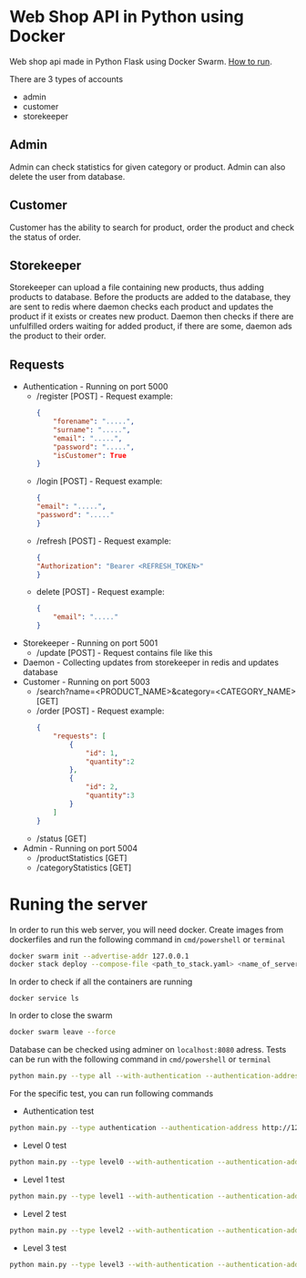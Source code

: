 # Web Shop API in Python using Docker

Web shop api made in Python Flask using Docker Swarm. [How to run](#Runing-the-server).

There are 3 types of accounts
 - admin
 - customer
 - storekeeper

## Admin
Admin can check statistics for given category or product. Admin can also delete the user from database.

## Customer
Customer has the ability to search for product, order the product and check the status of order.

## Storekeeper
Storekeeper can upload a file containing new products, thus adding products to database. Before the products are added to the database, they are sent to redis where daemon checks each product and updates the product if it exists or creates new product. Daemon then checks if there are unfulfilled orders waiting for added product, if there are some, daemon ads the product to their order.

## Requests

 - Authentication - Running on port 5000
    - /register [POST] - 
        Request example:
        ```json
        {
            "forename": ".....",
            "surname": ".....",
            "email": ".....",
            "password": ".....",
            "isCustomer": True
        }
        ```
    - /login [POST] - Request example:
        ```json
        {
        "email": ".....",
        "password": "....."
        }
        ```
    - /refresh [POST] - Request example:
        ```json
        {
        "Authorization": "Bearer <REFRESH_TOKEN>"
        }
        ```
    - delete [POST] - Request example:
        ```json
        {
            "email": "....."
        }
        ```
 - Storekeeper - Running on port 5001
    - /update [POST] - Request contains file like this
 - Daemon - Collecting updates from storekeeper in redis and updates database
 - Customer - Running on port 5003
    - /search?name=<PRODUCT_NAME>&category=<CATEGORY_NAME> [GET]
    - /order [POST] - Request example:
        ```json
        {
            "requests": [
                {
                    "id": 1,
                    "quantity":2
                },
                {
                    "id": 2,
                    "quantity":3
                }
            ]
        }
        ```
    - /status [GET]
 - Admin - Running on port 5004
    - /productStatistics [GET]
    - /categoryStatistics [GET]


# Runing the server

In order to run this web server, you will need docker. Create images from dockerfiles and run the following command in ``cmd/powershell`` or ``terminal``
```bash
docker swarm init --advertise-addr 127.0.0.1
docker stack deploy --compose-file <path_to_stack.yaml> <name_of_server>
```
In order to check if all the containers are running
```
docker service ls
```
In order to close the swarm
```bash
docker swarm leave --force
```

Database can be checked using adminer on ``localhost:8080`` adress.
Tests can be run with the following command in ``cmd/powershell`` or ``terminal``
```bash
python main.py --type all --with-authentication --authentication-address http://127.0.0.1:5000 --jwt-secret JWTSecretDevKey --roles-field roles --administrator-role 1 --customer-role 2 --warehouse-role 3 --customer-address http://127.0.0.1:5001 --warehouse-address http://127.0.0.1:5002 --administrator-address http://127.0.0.1:5003
```
For the specific test, you can run following commands
- Authentication test
```bash
python main.py --type authentication --authentication-address http://127.0.0.1:5000 --jwt-secret JWTSecretDevKey --roles-field roles --administrator-role 1 --customer-role 2 --warehouse-role 3
```
- Level 0 test
```bash
python main.py --type level0 --with-authentication --authentication-address http://127.0.0.1:5000 --customer-address http://127.0.0.1:5001 --warehouse-address http://127.0.0.1:5002
```
- Level 1 test
```bash
python main.py --type level1 --with-authentication --authentication-address http://127.0.0.1:5000 --customer-address http://127.0.0.1:5001 --warehouse-address http://127.0.0.1:5002
```
- Level 2 test
```bash
python main.py --type level2 --with-authentication --authentication-address http://127.0.0.1:5000 --customer-address http://127.0.0.1:5001 --warehouse-address http://127.0.0.1:5002
```
- Level 3 test
```bash
python main.py --type level3 --with-authentication --authentication-address http://127.0.0.1:5000 --customer-address http://127.0.0.1:5001 --warehouse-address http://127.0.0.1:5002 --administrator-address http://127.0.0.1:5003
```
